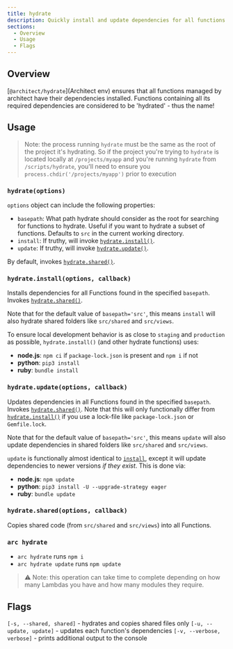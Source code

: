 ```yaml
---
title: hydrate
description: Quickly install and update dependencies for all functions in the src directory.
sections:
  - Overview
  - Usage
  - Flags
---
```


## Overview

[`@architect/hydrate`](Architect env) ensures that all functions managed by architect have their dependencies installed. Functions containing all its required dependencies are considered to be 'hydrated' - thus the name!


## Usage

> Note: the process running `hydrate` must be the same as the root of the project it's hydrating. So if the project you're trying to `hydrate` is located locally at `/projects/myapp` and you're running `hydrate` from `/scripts/hydrate`, you'll need to ensure you `process.chdir('/projects/myapp')` prior to execution


### `hydrate(options)`

`options` object can include the following properties:

- `basepath`: What path hydrate should consider as the root for searching for functions to hydrate. Useful if you want to hydrate a subset of functions. Defaults to `src` in the current working directory.
- `install`: If truthy, will invoke [`hydrate.install()`][install].
- `update`: If truthy, will invoke [`hydrate.update()`][update].

By default, invokes [`hydrate.shared()`][shared].


### `hydrate.install(options, callback)`

Installs dependencies for all Functions found in the specified `basepath`. Invokes [`hydrate.shared()`][shared].

Note that for the default value of `basepath='src'`, this means `install` will also hydrate shared folders like `src/shared` and `src/views`.

To ensure local development behavior is as close to `staging` and `production` as possible, `hydrate.install()` (and other hydrate functions) uses:

- **node.js**: `npm ci` if `package-lock.json` is present and `npm i` if not
- **python**: `pip3 install`
- **ruby**: `bundle install`


### `hydrate.update(options, callback)`

Updates dependencies in all Functions found in the specified `basepath`. Invokes [`hydrate.shared()`][shared]. Note that this will only functionally differ from [`hydrate.install()`][install] if you use a lock-file like `package-lock.json` or `Gemfile.lock`.

Note that for the default value of `basepath='src'`, this means `update` will also update dependencies in shared folders like `src/shared` and `src/views`.

`update` is functionally almost identical to [`install`][install], except it will update dependencies to newer versions _if they exist_. This is done via:

- **node.js**: `npm update`
- **python**: `pip3 install -U --upgrade-strategy eager`
- **ruby**: `bundle update`


### `hydrate.shared(options, callback)`

Copies shared code (from `src/shared` and `src/views`) into all Functions.


[shared]: #hydratesharedoptions-callback
[install]: #hydrateinstalloptions-callback
[update]: #hydrateupdateoptions-callback
[npm]: https://www.npmjs.com/package/@architect/hydrate

### `arc hydrate`

- `arc hydrate` runs `npm i` 
- `arc hydrate update` runs `npm update` 

> ⚠️ Note: this operation can take time to complete depending on how many Lambdas you have and how many modules they require.

## Flags

`[-s, --shared, shared]` - hydrates and copies shared files only
`[-u, --update, update]` - updates each function's dependencies
`[-v, --verbose, verbose]` - prints additional output to the console


